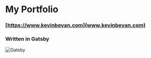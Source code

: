 # My Portfolio
### [https://www.kevinbevan.com](www.kevinbevan.com)
### Written in Gatsby

<img alt="Gatsby" src="https://i.imgur.com/jhYXudp.png" />

